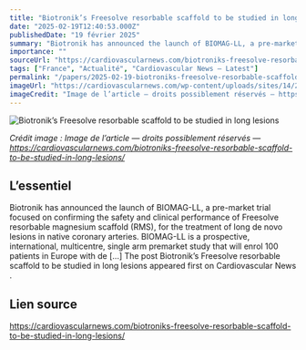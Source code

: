 ```yaml
---
title: "Biotronik’s Freesolve resorbable scaffold to be studied in long lesions"
date: "2025-02-19T12:40:53.000Z"
publishedDate: "19 février 2025"
summary: "Biotronik has announced the launch of BIOMAG-LL, a pre-market trial focused on confirming the safety and clinical performance of Freesolve resorbable magnesium scaffold (RMS), for the treatment of long de novo lesions in native coronary arteries. BIOMAG-LL is a prospective, international, multicentre, single arm premarket study that will enrol 100 patients in Europe with de [&#8230;] The post Biotronik’s Freesolve resorbable scaffold to be studied in long lesions appeared first on Cardiovascular News ."
importance: ""
sourceUrl: "https://cardiovascularnews.com/biotroniks-freesolve-resorbable-scaffold-to-be-studied-in-long-lesions/"
tags: ["France", "Actualité", "Cardiovascular News — Latest"]
permalink: "/papers/2025-02-19-biotroniks-freesolve-resorbable-scaffold-to-be-studied-in-long-lesions"
imageUrl: "https://cardiovascularnews.com/wp-content/uploads/sites/14/2024/05/Biotronik-Freesolve.png"
imageCredit: "Image de l’article — droits possiblement réservés — https://cardiovascularnews.com/biotroniks-freesolve-resorbable-scaffold-to-be-studied-in-long-lesions/"
---
```


![Biotronik’s Freesolve resorbable scaffold to be studied in long lesions](https://cardiovascularnews.com/wp-content/uploads/sites/14/2024/05/Biotronik-Freesolve.png)

*Crédit image : Image de l’article — droits possiblement réservés — https://cardiovascularnews.com/biotroniks-freesolve-resorbable-scaffold-to-be-studied-in-long-lesions/*

## L’essentiel

Biotronik has announced the launch of BIOMAG-LL, a pre-market trial focused on confirming the safety and clinical performance of Freesolve resorbable magnesium scaffold (RMS), for the treatment of long de novo lesions in native coronary arteries. BIOMAG-LL is a prospective, international, multicentre, single arm premarket study that will enrol 100 patients in Europe with de [&#8230;] The post Biotronik’s Freesolve resorbable scaffold to be studied in long lesions appeared first on Cardiovascular News .

## Lien source

https://cardiovascularnews.com/biotroniks-freesolve-resorbable-scaffold-to-be-studied-in-long-lesions/
